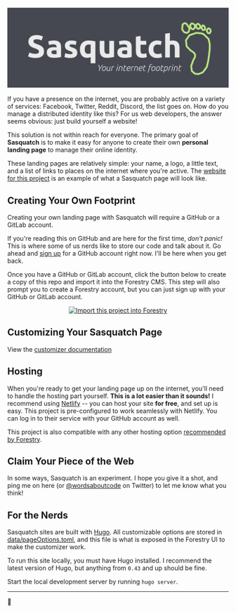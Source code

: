 <div style="text-align: center;">

![Sasquatch: your internet footprint](banner.png)

</div>

If you have a presence on the internet, you are probably active on a variety of services: Facebook, Twitter, Reddit, Discord, the list goes on. How do you manage a distributed identity like this? For us web developers, the answer seems obvious: just build yourself a website!

This solution is not within reach for everyone. The primary goal of **Sasquatch** is to make it easy for anyone to create their own **personal landing page** to manage their online identity. 

These landing pages are relatively simple: your name, a logo, a little text, and a list of links to places on the internet where you're active. The [website for this project](https://dwalkr.github.io/sasquatch/) is an example of what a Sasquatch page will look like.

## Creating Your Own Footprint

Creating your own landing page with Sasquatch will require a GitHub or a GitLab account. 

If you're reading this on GitHub and are here for the first time, *don't panic!* This is where some of us nerds like to store our code and talk about it. Go ahead and [sign up](https://github.com/join) for a GitHub account right now. I'll be here when you get back.

Once you have a GitHub or GitLab account, click the button below to create a copy of this repo and import it into the Forestry CMS. This step will also prompt you to create a Forestry account, but you can just sign up with your GitHub or GitLab account.

<div style="text-align: center;">

[![Import this project into Forestry](https://assets.forestry.io/import-to-forestry.svg)](https://app.forestry.io/quick-start?repo=dwalkr/sasquatch&engine=hugo&version=0.49)

</div>

## Customizing Your Sasquatch Page

View the [customizer documentation](CUSTOMIZING.md)

## Hosting 

When you're ready to get your landing page up on the internet, you'll need to handle the hosting part yourself. **This is a lot easier than it sounds!** I recommend using [Netlify](https://www.netlify.com/) -- you can host your site **for free**, and set up is easy. This project is pre-configured to work seamlessly with Netlify. You can log in to their service with your GitHub account as well.

This project is also compatible with any other hosting option [recommended by Forestry](https://forestry.io/docs/hosting/).

## Claim Your Piece of the Web

In some ways, Sasquatch is an experiment. I hope you give it a shot, and ping me on here (or [@wordsaboutcode](https://twitter.com/wordsaboutcode) on Twitter) to let me know what you think!

## For the Nerds

Sasquatch sites are built with [Hugo](https://gohugo.io). All customizable options are stored in [data/pageOptions.toml](https://github.com/dwalkr/sasquatch/blob/master/data/pageOptions.toml), and this file is what is exposed in the Forestry UI to make the customizer work.

To run this site locally, you must have Hugo installed. I recommend the latest version of Hugo, but anything from `0.43` and up should be fine.

Start the local development server by running `hugo server`.

<hr>
👣





